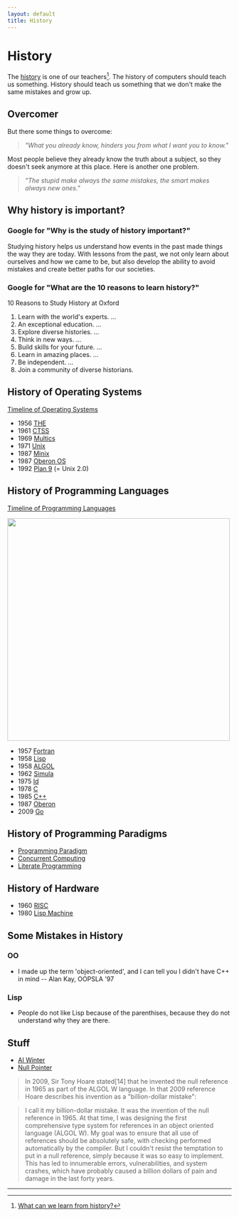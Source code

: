 ```yaml
---
layout: default
title: History
---
```


<!-- TODO: 

  * TIME LINE 

-->

# History

The [history](https://en.wikipedia.org/wiki/History) is one of our teachers[^1]. The history of computers should teach us something. History should teach us something that we don't make the same mistakes and grow up.


## Overcomer

But there some things to overcome: 

> *"What you already know, hinders you from what I want you to know."* 

Most people believe they already know the truth about a subject, so they doesn't seek anymore at this place. Here is another one problem.

> *"The stupid make always the same mistakes, the smart makes always new ones."*

## Why history is important?

### Google for "Why is the study of history important?"

Studying history helps us understand how events in the past made things the way they are today. With lessons from the past, we not only learn about ourselves and how we came to be, but also develop the ability to avoid mistakes and create better paths for our societies.

### Google for "What are the 10 reasons to learn history?"

10 Reasons to Study History at Oxford
1. Learn with the world's experts. ...
2. An exceptional education. ...
3. Explore diverse histories. ...
4. Think in new ways. ...
5. Build skills for your future. ...
6. Learn in amazing places. ...
7. Be independent. ...
8. Join a community of diverse historians.

## History of Operating Systems

[Timeline of Operating Systems](https://en.wikipedia.org/wiki/Timeline_of_operating_systems)

* 1956 [THE](https://en.wikipedia.org/wiki/Edsger_W._Dijkstra#Operating_system_research)
* 1961 [CTSS](https://en.wikipedia.org/wiki/Compatible_Time-Sharing_System)
* 1969 [Multics](https://en.wikipedia.org/wiki/Multics)
* 1971 [Unix](https://en.wikipedia.org/wiki/Unix)
* 1987 [Minix](https://en.wikipedia.org/wiki/Minix)
* 1987 [Oberon OS](https://en.wikipedia.org/wiki/Oberon_(operating_system))
* 1992 [Plan 9](https://en.wikipedia.org/wiki/Plan_9_from_Bell_Labs) (= Unix 2.0)

## History of Programming Languages

[Timeline of Programming Languages](https://en.wikipedia.org/wiki/Timeline_of_programming_languages)

<img width="500" src="https://comp-think.github.io/2018-2019/slides/img/languages.png">

* 1957 [Fortran](https://en.wikipedia.org/wiki/Fortran)
* 1958 [Lisp](https://en.wikipedia.org/wiki/Lisp_(programming_language))
* 1958 [ALGOL](https://en.wikipedia.org/wiki/ALGOL)
* 1962 [Simula](https://en.wikipedia.org/wiki/Simula)
* 1975 [Id](https://en.wikipedia.org/wiki/Id_(programming_language))
* 1978 [C](https://en.wikipedia.org/wiki/The_C_Programming_Language)
* 1985 [C++](https://en.wikipedia.org/wiki/The_C%2B%2B_Programming_Language)
* 1987 [Oberon](https://en.wikipedia.org/wiki/Oberon_(programming_language))
* 2009 [Go](https://en.wikipedia.org/wiki/Go_(programming_language))

## History of Programming Paradigms

* [Programming Paradigm](https://en.wikipedia.org/wiki/Programming_paradigm)
* [Concurrent Computing](https://en.wikipedia.org/wiki/Concurrent_computing)
* [Literate Programming](https://en.wikipedia.org/wiki/Literate_programming)

## History of Hardware

* 1960 [RISC](https://en.wikipedia.org/wiki/Reduced_instruction_set_computer) 
* 1980 [Lisp Machine](https://en.wikipedia.org/wiki/Lisp_machine)

## Some Mistakes in History

### OO

* I made up the term 'object-oriented', and I can tell you I didn't have C++ in mind
  -- Alan Kay, OOPSLA '97

### Lisp

* People do not like Lisp because of the parenthises, because they do not understand why they are there.

## Stuff

* [AI Winter](https://en.wikipedia.org/wiki/AI_winter)
* [Null Pointer](https://en.wikipedia.org/wiki/Null_pointer)

> In 2009, Sir Tony Hoare stated[14] that he invented the null reference in 1965 as part of the ALGOL W language. In that 2009 reference Hoare describes his invention as a "billion-dollar mistake":

> I call it my billion-dollar mistake. It was the invention of the null reference in 1965. At that time, I was designing the first comprehensive type system for references in an object oriented language (ALGOL W). My goal was to ensure that all use of references should be absolutely safe, with checking performed automatically by the compiler. But I couldn't resist the temptation to put in a null reference, simply because it was so easy to implement. This has led to innumerable errors, vulnerabilities, and system crashes, which have probably caused a billion dollars of pain and damage in the last forty years.

---

[^1]: [What can we learn from history?](https://www.google.at/search?q=What+can+we+learn+from+history&oq=What+can+we+learn+from+history)
